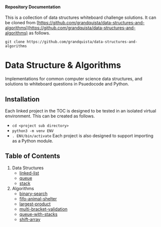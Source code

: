 #### Repository Documentation

This is a collection of data structures whiteboard challenge solutions.
It can be cloned from [https://github.com/grandquista/data-structures-and-algorithms](https://github.com/grandquista/data-structures-and-algorithms) as follows.

`git clone https://github.com/grandquista/data-structures-and-algorithms`

# Data Structure & Algorithms

Implementations for common computer science data structures, and solutions to
whiteboard questions in Psuedocode and Python.

## Installation

Each linked project in the TOC is designed to be tested in an isolated
virtual environment. This can be created as follows.
* `cd <project sub directory>`
* `python3 -m venv ENV`
* `. ENV/bin/activate`
Each project is also designed to support importing as a Python module.

## Table of Contents
1. Data Structures
    - [linked-list](./data_structures/linked_list)
    - [queue](./data_structures/queue)
    - [stack](./data_structures/stack)
2. Algorithms
    - [binary-search](./challenges/binary_search)
    - [fifo-animal-shelter](./challenges/fifo_animal_shelter)
    - [largest-product](./challenges/largest_product)
    - [multi-bracket-validation](./challenges/multi_bracket_validation)
    - [queue-with-stacks](./challenges/queue_with_stacks)
    - [shift-array](./challenges/shift_array)
